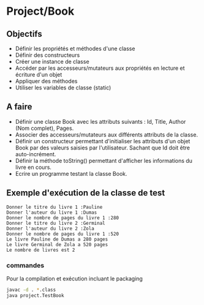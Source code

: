 # Project/Book

## Objectifs
- Définir les propriétés et méthodes d'une classe
- Définir des constructeurs
- Créer une instance de classe
- Accéder par les accesseurs/mutateurs aux propriétés en lecture et écriture d'un objet
- Appliquer des méthodes
- Utiliser les variables de classe (static)

## A faire
- Définir une classe Book avec les attributs suivants : Id, Title, Author (Nom complet), Pages.
- Associer des accesseurs/mutateurs aux différents attributs de la classe.
- Définir un constructeur permettant d'initialiser les attributs d'un objet Book par des valeurs saisies par l'utilisateur. 
Sachant que Id doit être auto-incrément. 
- Définir la méthode toString() permettant d'afficher les informations du livre en cours.
- Ecrire un programme testant la classe Book.

## Exemple d'exécution de la classe de test
```
Donner le titre du livre 1 :Pauline
Donner l'auteur du livre 1 :Dumas
Donner le nombre de pages du livre 1 :280
Donner le titre du livre 2 :Germinal
Donner l'auteur du livre 2 :Zola
Donner le nombre de pages du livre 1 :520
Le livre Pauline de Dumas a 280 pages
Le livre Germinal de Zola a 520 pages
Le nombre de livres est 2
```

### commandes
Pour la compilation et exécution incluant le packaging  
```bash
javac -d . *.class
java project.TestBook
```
